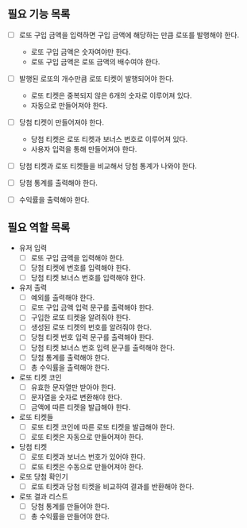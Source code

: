 ## 필요 기능 목록

-[ ] 로또 구입 금액을 입력하면 구입 금액에 해당하는 만큼 로또를 발행해야 한다.
  - 로또 구입 금액은 숫자여야만 한다.
  - 로또 구입 금액은 로또 금액의 배수여야 한다.

-[ ] 발행된 로또의 개수만큼 로또 티켓이 발행되어야 한다.
  - 로또 티켓은 중복되지 않은 6개의 숫자로 이루어져 있다.
  - 자동으로 만들어져야 한다.

-[ ] 당첨 티켓이 만들어져야 한다.
  - 당첨 티켓은 로또 티켓과 보너스 번호로 이루어져 있다.
  - 사용자 입력을 통해 만들어져야 한다.

-[ ] 당첨 티켓과 로또 티켓들을 비교해서 당첨 통계가 나와야 한다.

-[ ] 당첨 통계를 출력해야 한다.

-[ ] 수익률을 출력해야 한다.


## 필요 역할 목록

- 유저 입력
  -[ ] 로또 구입 금액을 입력해야 한다.
  -[ ] 당첨 티켓에 번호를 입력해야 한다.
  -[ ] 당첨 티켓 보너스 번호를 입력해야 한다.

- 유저 출력
  -[ ] 예외를 출력해야 한다. 
  -[ ] 로또 구입 금액 입력 문구를 출력해야 한다.
  -[ ] 구입한 로또 티켓을 알려줘야 한다.
  -[ ] 생성된 로또 티켓의 번호를 알려줘야 한다.
  -[ ] 당첨 티켓 번호 입력 문구를 출력해야 한다.
  -[ ] 당첨 티켓 보너스 번호 입력 문구를 출력해야 한다.
  -[ ] 당첨 통계를 출력해야 한다.
  -[ ] 총 수익률을 출력해야 한다.

- 로또 티켓 코인
  -[ ] 유효한 문자열만 받아야 한다.
  -[ ] 문자열을 숫자로 변환해야 한다.
  -[ ] 금액에 따른 티켓을 발급해야 한다.

- 로또 티켓들
  -[ ] 로또 티켓 코인에 따른 로또 티켓을 발급해야 한다.
  -[ ] 로또 티켓은 자동으로 만들어져야 한다.

- 당첨 티켓
  -[ ] 로또 티켓과 보너스 번호가 있어야 한다.
  -[ ] 로또 티켓은 수동으로 만들어져야 한다.

- 로또 당첨 확인기
  -[ ] 로또 티켓과 당첨 티켓을 비교하여 결과를 반환해야 한다.

- 로또 결과 리스트
  -[ ] 당첨 통계를 만들어야 한다.
  -[ ] 총 수익률을 만들어야 한다.
